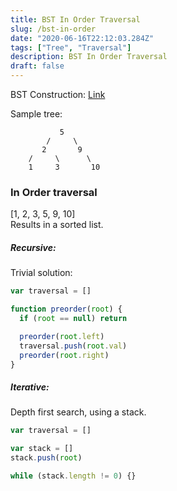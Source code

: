 ```yaml
---
title: BST In Order Traversal
slug: /bst-in-order
date: "2020-06-16T22:12:03.284Z"
tags: ["Tree", "Traversal"]
description: BST In Order Traversal
draft: false
---
```


BST Construction: [Link](https://dontforgetagain.netlify.app/bst)

Sample tree:

```
           5
        /     \
       2       9
    /     \      \
    1     3       10
```

### In Order traversal

[1, 2, 3, 5, 9, 10]  
Results in a sorted list.

##### Recursive:

Trivial solution:

```javascript
var traversal = []

function preorder(root) {
  if (root == null) return

  preorder(root.left)
  traversal.push(root.val)
  preorder(root.right)
}
```

##### Iterative:

Depth first search, using a stack.

```javascript
var traversal = []

var stack = []
stack.push(root)

while (stack.length != 0) {}
```
